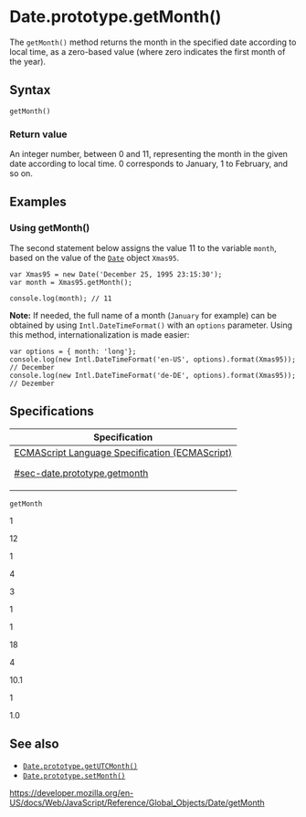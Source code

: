 # Date.prototype.getMonth()

The `getMonth()` method returns the month in the specified date according to local time, as a zero-based value (where zero indicates the first month of the year).

## Syntax

    getMonth()

### Return value

An integer number, between 0 and 11, representing the month in the given date according to local time. 0 corresponds to January, 1 to February, and so on.

## Examples

### Using getMonth()

The second statement below assigns the value 11 to the variable `month`, based on the value of the [`Date`](../date) object `Xmas95`.

    var Xmas95 = new Date('December 25, 1995 23:15:30');
    var month = Xmas95.getMonth();

    console.log(month); // 11

**Note:** If needed, the full name of a month (`January` for example) can be obtained by using `Intl.DateTimeFormat()` with an `options` parameter. Using this method, internationalization is made easier:

    var options = { month: 'long'};
    console.log(new Intl.DateTimeFormat('en-US', options).format(Xmas95));
    // December
    console.log(new Intl.DateTimeFormat('de-DE', options).format(Xmas95));
    // Dezember

## Specifications

<table><thead><tr class="header"><th>Specification</th></tr></thead><tbody><tr class="odd"><td><a href="https://tc39.es/ecma262/#sec-date.prototype.getmonth">ECMAScript Language Specification (ECMAScript) 
<br/>

<span class="small">#sec-date.prototype.getmonth</span></a></td></tr></tbody></table>

`getMonth`

1

12

1

4

3

1

1

18

4

10.1

1

1.0

## See also

-   [`Date.prototype.getUTCMonth()`](getutcmonth)
-   [`Date.prototype.setMonth()`](setmonth)

<a href="https://developer.mozilla.org/en-US/docs/Web/JavaScript/Reference/Global_Objects/Date/getMonth" class="_attribution-link">https://developer.mozilla.org/en-US/docs/Web/JavaScript/Reference/Global_Objects/Date/getMonth</a>
